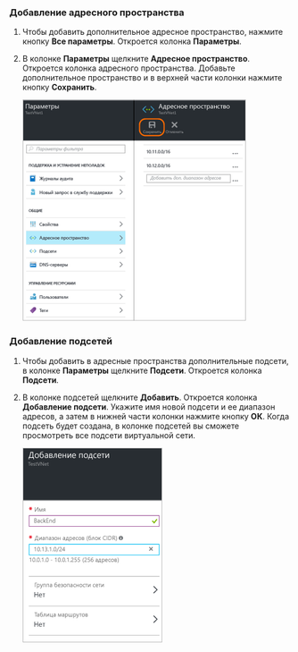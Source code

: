 ### Добавление адресного пространства

1. Чтобы добавить дополнительное адресное пространство, нажмите кнопку **Все параметры**. Откроется колонка **Параметры**. 

2. В колонке **Параметры** щелкните **Адресное пространство**. Откроется колонка адресного пространства. Добавьте дополнительное пространство и в верхней части колонки нажмите кнопку **Сохранить**.

	![Добавление адресного пространства](./media/vpn-gateway-additional-address-space-include/address400.png)

### Добавление подсетей 

1. Чтобы добавить в адресные пространства дополнительные подсети, в колонке **Параметры** щелкните **Подсети**. Откроется колонка **Подсети**. 

2. В колонке подсетей щелкните **Добавить**. Откроется колонка **Добавление подсети**. Укажите имя новой подсети и ее диапазон адресов, а затем в нижней части колонки нажмите кнопку **ОК**. Когда подсеть будет создана, в колонке подсетей вы сможете просмотреть все подсети виртуальной сети.


	![Параметры подсети](./media/vpn-gateway-additional-address-space-include/addsubnet250.png)

<!---HONumber=AcomDC_0406_2016---->